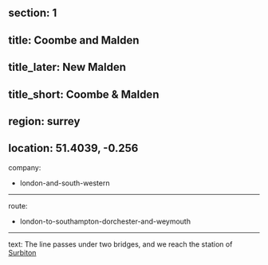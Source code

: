 section: 1
----
title: Coombe and Malden
----
title_later: New Malden
----
title_short: Coombe & Malden
----
region: surrey
----
location: 51.4039, -0.256
----
company:
- london-and-south-western
----
route:
- london-to-southampton-dorchester-and-weymouth
----
text: The line passes under two bridges, and we reach the station of [Surbiton](/stations/surbiton)

